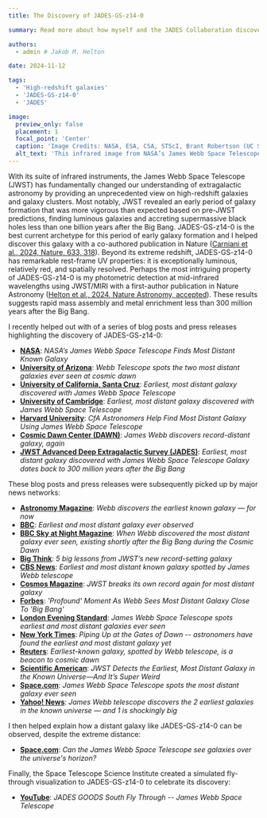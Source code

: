 ```yaml
---
title: The Discovery of JADES-GS-z14-0

summary: Read more about how myself and the JADES Collaboration discovered JADES-GS-z14-0, the most distant galaxy currently known with a spectroscopically confirmed redshift!

authors:
  - admin # Jakob M. Helton

date: 2024-11-12

tags:
  - 'High-redshift galaxies'
  - 'JADES-GS-z14-0'
  - 'JADES'

image:
  preview_only: false
  placement: 1
  focal_point: 'Center'
  caption: 'Image Credits: NASA, ESA, CSA, STScI, Brant Robertson (UC Santa Cruz), Ben Johnson (CfA), Sandro Tacchella (Cambridge), Phill Cargile (CfA).'
  alt_text: 'This infrared image from NASA’s James Webb Space Telescope (also called Webb or JWST) was taken by the NIRCam (Near-Infrared Camera) for the JWST Advanced Deep Extragalactic Survey, or JADES, program. The NIRCam data was used to determine which galaxies to study further with spectroscopic observations. One such galaxy, JADES-GS-z14-0 (shown in the pullout), was determined to be at a redshift of 14.32 (+0.08/-0.20), making it the current record-holder for the most distant known galaxy. This corresponds to a time less than 300 million years after the big bang. In the background image, blue represents light at 0.9, 1.15, and 1.5 microns (filters F090W + F115W + F150W), green is 2.0 and 2.77 microns (F200W + F277W), and red is 3.56, 4.10, and 4.44 microns (F356W + F410M + F444W). The pullout image shows light at 0.90 and 1.15 microns (F090W + F115W) as blue, 1.50 and 2.00 microns (F150W + F200W) as green, and 2.77 microns (F277W) as red.'
---
```


With its suite of infrared instruments, the James Webb Space Telescope (JWST) has fundamentally changed our understanding of extragalactic astronomy by providing an unprecedented view on high-redshift galaxies and galaxy clusters. Most notably, JWST revealed an early period of galaxy formation that was more vigorous than expected based on pre-JWST predictions, finding luminous galaxies and accreting supermassive black holes less than one billion years after the Big Bang. JADES-GS-z14-0 is the best current archetype for this period of early galaxy formation and I helped discover this galaxy with a co-authored publication in Nature ([Carniani et al., 2024, Nature, 633, 318](https://ui.adsabs.harvard.edu/abs/2024Natur.633..318C/abstract)). Beyond its extreme redshift, JADES-GS-z14-0 has remarkable rest-frame UV properties: it is exceptionally luminous, relatively red, and spatially resolved. Perhaps the most intriguing property of JADES-GS-z14-0 is my photometric detection at mid-infrared wavelengths using JWST/MIRI with a first-author publication in Nature Astronomy ([Helton et al., 2024, Nature Astronomy, accepted](https://ui.adsabs.harvard.edu/abs/2024arXiv240518462H/abstract)). These results suggests rapid mass assembly and metal enrichment less than 300 million years after the Big Bang.

I recently helped out with of a series of blog posts and press releases highlighting the discovery of JADES-GS-z14-0:
- [**NASA**](https://blogs.nasa.gov/webb/2024/05/30/nasas-james-webb-space-telescope-finds-most-distant-known-galaxy/): _NASA’s James Webb Space Telescope Finds Most Distant Known Galaxy_
- [**University of Arizona**](https://news.arizona.edu/news/webb-telescope-spots-two-most-distant-galaxies-ever-seen-cosmic-dawn): _Webb Telescope spots the two most distant galaxies ever seen at cosmic dawn_
- [**University of California, Santa Cruz**](https://news.ucsc.edu/2024/05/galaxy-jades-gs-z14-0.html): _Earliest, most distant galaxy discovered with James Webb Space Telescope_
- [**University of Cambridge**](https://www.cam.ac.uk/research/news/earliest-most-distant-galaxy-discovered-with-james-webb-space-telescope): _Earliest, most distant galaxy discovered with James Webb Space Telescope_
- [**Harvard University**](https://www.cfa.harvard.edu/news/cfa-astronomers-help-find-most-distant-galaxy-using-james-webb-space-telescope): _CfA Astronomers Help Find Most Distant Galaxy Using James Webb Space Telescope_
- [**Cosmic Dawn Center (DAWN)**](https://cosmicdawn.dk/news/james-webb-discover-record-distant-galaxy-again/): _James Webb discovers record-distant galaxy, again_
- [**JWST Advanced Deep Extragalactic Survey (JADES)**](https://jades-survey.github.io/high-redshift/new-redshift-record/): _Earliest, most distant galaxy discovered with James Webb Space Telescope Galaxy dates back to 300 million years after the Big Bang_

These blog posts and press releases were subsequently picked up by major news networks:
- [**Astronomy Magazine**](https://www.astronomy.com/science/webb-discovers-the-earliest-known-galaxy-for-now/): _Webb discovers the earliest known galaxy — for now_
- [**BBC**](https://bbc.com/news/articles/cjeenyw8rd2o): _Earliest and most distant galaxy ever observed_
- [**BBC Sky at Night Magazine**](https://www.skyatnightmagazine.com/news/jades-gs-z14-0): _When Webb discovered the most distant galaxy ever seen, existing shortly after the Big Bang during the Cosmic Dawn_
- [**Big Think**](https://bigthink.com/starts-with-a-bang/5-lessons-jwst-record-galaxy/): _5 big lessons from JWST’s new record-setting galaxy_
- [**CBS News**](https://www.cbsnews.com/news/james-webb-telescope-early-galaxy-nasa/): _Earliest and most distant known galaxy spotted by James Webb telescope_
- [**Cosmos Magazine**](https://cosmosmagazine.com/space/astronomy/jwst-most-distant-galaxy-2024/): _JWST breaks its own record again for most distant galaxy_
- [**Forbes**](https://www.forbes.com/sites/jamiecartereurope/2024/05/31/profound-moment-as-webb-sees-most-distant-galaxy-close-to-big-bang/): _'Profound' Moment As Webb Sees Most Distant Galaxy Close To 'Big Bang'_
- [**London Evening Standard**](https://www.standard.co.uk/news/science/university-of-cambridge-european-space-agency-pisa-italy-nasa-b1161300.html): _James Webb Space Telescope spots earliest and most distant galaxies ever seen_
- [**New York Times**](https://www.nytimes.com/2024/06/22/science/space/webb-telescope-cosmic-dawn.html): _Piping Up at the Gates of Dawn -- astronomers have found the earliest and most distant galaxy yet_
- [**Reuters**](https://www.reuters.com/science/earliest-known-galaxy-spotted-by-webb-telescope-is-beacon-cosmic-dawn-2024-05-31/): _Earliest-known galaxy, spotted by Webb telescope, is a beacon to cosmic dawn_
- [**Scientific American**](https://www.scientificamerican.com/article/jwst-detects-the-earliest-most-distant-galaxy-in-the-known-universe-and-its/): _JWST Detects the Earliest, Most Distant Galaxy in the Known Universe—And It’s Super Weird_
- [**Space.com**](https://www.space.com/james-webb-space-telescope-two-oldest-most-distant-galaxies): _James Webb Space Telescope spots the most distant galaxy ever seen_
- [**Yahoo! News**](https://www.yahoo.com/tech/james-webb-telescope-discovers-2-224051840.html): _James Webb telescope discovers the 2 earliest galaxies in the known universe — and 1 is shockingly big_

I then helped explain how a distant galaxy like JADES-GS-z14-0 can be observed, despite the extreme distance:
- [**Space.com**](https://www.space.com/james-webb-space-telescope-universe-expansion-photon-horizon): _Can the James Webb Space Telescope see galaxies over the universe's horizon?_

Finally, the Space Telescope Science Institute created a simulated fly-through visualization to JADES-GS-z14-0 to celebrate its discovery:
- [**YouTube**](https://www.youtube.com/watch?v=6NKbDrXua4k): _JADES GOODS South Fly Through -- James Webb Space Telescope_

